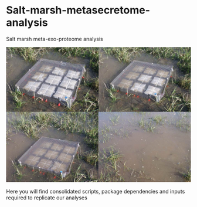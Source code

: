 # Salt-marsh-metasecretome-analysis
Salt marsh meta-exo-proteome analysis

![Test Image 1](https://github.com/leadbot/Salt-marsh-metasecretome-analysis/blob/master/Cage%20tide.jpg)

Here you will find consolidated scripts, package dependencies and inputs required to replicate our analyses
